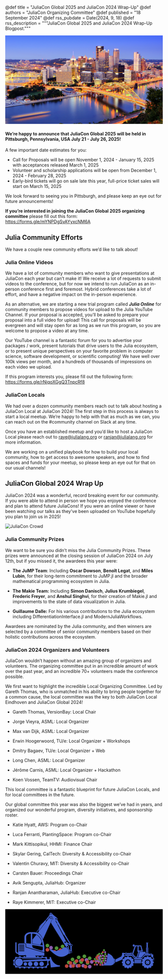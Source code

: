 @def title = "JuliaCon Global 2025 and JuliaCon 2024 Wrap-Up"
@def authors = "JuliaCon Organizing Committee"
@def published = "18 September 2024"
@def rss_pubdate = Date(2024, 9, 18)
@def rss_description = """JuliaCon Global 2025 and JuliaCon 2024 Wrap-Up Blogpost."""

![Pittsburgh Skyline](/assets/blog/2024-JuliaCon/AdobeStock_50245829.jpeg)
#### We’re happy to announce that JuliaCon Global 2025 will be held in Pittsburgh, Pennsylvania, USA July 21 - July 26, 2025!

A few important date estimates for you:

- Call for Proposals will be open November 1, 2024 - January 15, 2025 with acceptances released March 1, 2025
- Volunteer and scholarship applications will be open from December 1, 2024 - February 28, 2025
- Early-bird tickets will go on sale late this year, full-price ticket sales will start on March 15, 2025

We look forward to seeing you in Pittsburgh, and please keep an eye out for future announcements!

**If you’re interested in joining the JuliaCon Global 2025 organizing committee** please fill out this form: <https://forms.gle/mYNPDgSvAYyxcNM6A>

## Julia Community Efforts

We have a couple new community efforts we’d like to talk about!

### Julia Online Videos

We have a lot of community members who want to give presentations at JuliaCon each year but can’t make it! We receive a lot of requests to submit videos to the conference, but for now we intend to run JuliaCon as an in-person conference first and foremost. Hybrid conferences take a lot of effort, and have a negative impact on the in-person experience.

As an alternative, we are starting a new trial program called _**Julia Online**_ for community members to propose videos for upload to the Julia YouTube Channel. If your proposal is accepted, you’ll be asked to prepare your proposal into a full video for upload! This call for proposals will be evergreen and will stay open for as long as we run this program, so you are welcome to propose a video at any time.

Our YouTube channel is a fantastic forum for you to advertise your packages / work, present tutorials that drive users to the Julia ecosystem, or to present unique perspectives on your favorite problem in computer science, software development, or scientific computing! We have well over 100k views per month, and a hundreds of thousands of impressions on each video we upload.

If this program interests you, please fill out the following form: <https://forms.gle/rNjqoXGgQ3TnpcRf8>

### JuliaCon Locals

We had over a dozen community members reach out to talk about hosting a JuliaCon Local at JuliaCon 2024!
The first step in this process is always to start a local meetup. We’re happy to help with that as much as we can, you can reach out on the #community channel on Slack at any time.

Once you have an established meetup and you’d like to host a JuliaCon Local please reach out to [raye@julialang.org](mailto:raye@julialang.org) or [ranjan@julialang.org](mailto:ranjan@julialang.org) for more information.

We are working on a unified playbook for how to build your local community, how to get access to awesome speakers, and how to find spaces and funds for your meetup, so please keep an eye out for that on our usual channels!

## JuliaCon Global 2024 Wrap Up

JuliaCon 2024 was a wonderful, record breaking event for our community. If you were able to attend in person we hope you enjoyed the conference and plan to attend future JuliaCons! If you were an online viewer or have been watching our talks as they've been uploaded on YouTube hopefully you plan to join us in 2025!

![JuliaCon Crowd](/assets/blog/2024-JuliaCon/140A0016.jpg)

### Julia Community Prizes

We want to be sure you didn’t miss the Julia Community Prizes. These prizes were announced at the closing session of JuliaCon 2024 on July 12th, but if you missed it, the awardees this year were:

* **The JuMP Team**: Including **Oscar Dowson**, **Benoît Legat**, and **Miles Lubin**, for their long-term commitment to JuMP.jl and the broader mathematical programming ecosystem in Julia.

* **The Makie Team:** Including **Simon Danisch**, **Julius Krumbiegel**, **Frederic Freyer**, and **Anshul Singhvi**, for their creation of Makie.jl and improvements to the state of data visualization in Julia.

* **Guillaume Dalle:** For his various contributions to the Julia ecosystem including DifferentiationInterface.jl and ModernJuliaWorkflows.

Awardees are nominated by the Julia community, and then winners are selected by a committee of senior community members based on their holistic contributions across the ecosystem.

### JuliaCon 2024 Organizers and Volunteers

JuliaCon wouldn’t happen without an amazing group of organizers and volunteers. The organizing committee put in an incredible amount of work over the past year, and an incredible 70+ volunteers made the conference possible.

We first want to highlight the incredible Local Organizing Committee. Led by Gareth Thomas, who is unmatched in his ability to bring people together for a common cause, the local committee was the key to both JuliaCon Local Eindhoven and JuliaCon Global 2024!

* Gareth Thomas, VersionBay: Local Chair

* Jorge Vieyra, ASML: Local Organizer

* Max van Dijk, ASML: Local Organizer

* Erwin Hoogerwoord, TU/e: Local Organizer + Workshops

* Dmitry Bagaev, TU/e: Local Organizer + Web

* Long Chen, ASML: Local Organizer

* Jérôme Carnis, ASML: Local Organizer + Hackathon

* Koen Vossen, TeamTV: Audiovisual Chair

This local committee is a fantastic blueprint for future JuliaCon Locals, and for local committees in the future.

Our global committee this year was also the biggest we’ve had in years, and organized our wonderful program, diversity initiatives, and sponsorship roster.

* Katie Hyatt, AWS: Program co-Chair

* Luca Ferranti, PlantingSpace: Program co-Chair

* Mark Kittisopikul, HHMI: Finance Chair

* Skylar Gering, CalTech: Diversity & Accessibility co-Chair

* Valentin Churavy, MIT: Diversity & Accessibility co-Chair

* Carsten Bauer: Proceedings Chair

* Avik Sengupta, JuliaHub: Organizer

* Ranjan Anantharaman, JuliaHub: Executive co-Chair

* Raye Kimmerer, MIT: Executive co-Chair


![JuliaCon Construction Edition](/assets/blog/2024-JuliaCon/tractors.png)

